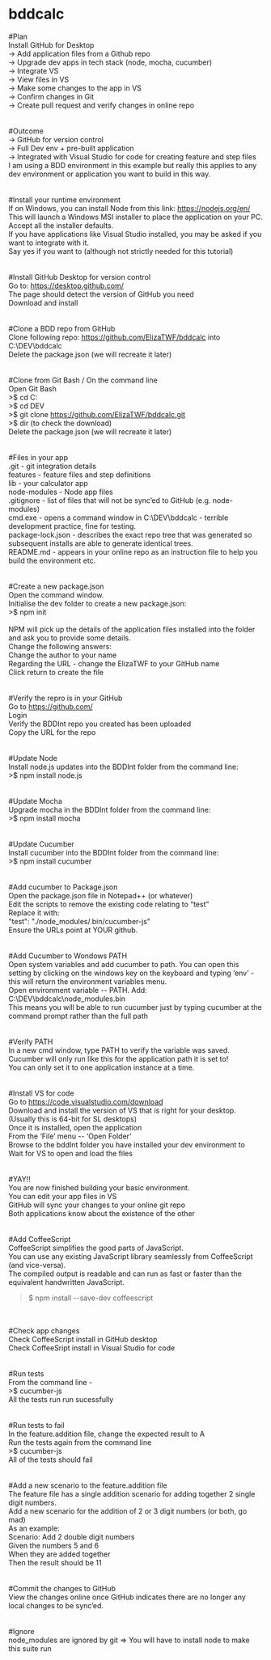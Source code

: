 # bddcalc

#Plan <br>
Install GitHub for Desktop<br>
→ Add application files from a Github repo<br>
  → Upgrade dev apps in tech stack (node, mocha, cucumber)<br>
    → Integrate VS<br>
	    → View files in VS <br>
		    → Make some changes to the app in VS <br>
			    → Confirm changes in Git <br>
			    	→ Create pull request and verify changes in online repo <br>
<br>
<br>
#Outcome <br>
-> GitHub for version control <br>
	-> Full Dev env + pre-built application <br>
		-> Integrated with Visual Studio for code for creating feature and step files <br>
I am using a BDD environment in this example but really this applies to any dev environment or application you want to build in this way. <br>
<br>
<br>
#Install your runtime environment <br>
If on Windows, you can install Node from this link: https://nodejs.org/en/  <br>
This will launch a Windows MSI installer to place the application on your PC. <br>
Accept all the installer defaults. <br>
If you have applications like Visual Studio installed, you may be asked if you want to integrate with it. <br>
Say yes if you want to (although not strictly needed for this tutorial)<br>
<br>
<br>
#Install GitHub Desktop for version control <br>
Go to: https://desktop.github.com/ <br>
The page should detect the version of GitHub you need<br>
Download and install <br>
<br>
<br>
#Clone a BDD repo from GitHub <br>
Clone following repo: https://github.com/ElizaTWF/bddcalc into C:\DEV\bddcalc <br>
Delete the package.json (we will recreate it later) <br>
<br>
<br>
#Clone from Git Bash / On the command line <br>
Open Git Bash <br>
    >$ cd C: <br>
    >$ cd DEV <br>
    >$ git clone https://github.com/ElizaTWF/bddcalc.git <br>
    >$ dir (to check the download) <br>
Delete the package.json (we will recreate it later) <br>
<br>
<br>
#Files in your app <br>
.git - 	              git integration details <br>
features - 	          feature files and step definitions <br>
lib - 	              your calculator app <br>
node-modules - 	      Node app files <br>
.gitignore - 	        list of files that will not be sync’ed to GitHub (e.g. node-modules) <br>
cmd.exe - 	          opens a command window in C:\DEV\bddcalc - terrible development practice, fine for testing. <br>
package-lock.json - 	describes the exact repo tree that was generated so subsequent installs are able to generate identical trees. <br>
README.md - 	        appears in your online repo as an instruction file to help you build the environment etc. <br>
<br>
<br>
#Create a new package.json <br>
Open the command window.<br>
Initialise the dev folder to create a new package.json: <br>
    >$ npm init <br>
<br>
NPM will pick up the details of the application files installed into the folder and ask you to provide some details.<br> 
Change the following answers: <br>
Change the author to your name <br>
Regarding the URL - change the ElizaTWF to your GitHub name <br>
Click return to create the file <br>
<br>
<br>
#Verify the repro is in your GitHub <br>
Go to https://github.com/ <br>
Login <br>
Verify the BDDInt repo you created has been uploaded <br>
Copy the URL for the repo <br>
<br>
<br>
#Update Node <br>
Install node.js updates into the BDDInt folder from the command line: <br>
    >$ npm install node.js <br>
<br>
<br>
#Update Mocha <br>
Upgrade mocha in the BDDInt folder from the command line: <br>
    >$ npm install mocha <br>
<br>
<br>
#Update Cucumber <br>
Install cucumber into the BDDInt folder from the command line: <br>
    >$ npm install cucumber <br>
<br>
<br>
#Add cucumber to Package.json <br>
Open the package.json file in Notepad++ (or whatever) <br>
Edit the scripts to remove the existing code relating to “test” <br>
Replace it with: <br>
   "test": "./node_modules/.bin/cucumber-js" <br>
Ensure the URLs point at YOUR github. <br>
<br>
<br>
#Add Cucumber to Wondows PATH <br>
Open system variables and add cucumber to path. You can open this setting by clicking on the windows key on the keyboard and typing ‘env’ - this will return the environment variables menu. <br>
Open environment variable -- PATH. Add: C:\DEV\bddcalc\node_modules\.bin <br>
This means you will be able to run cucumber just by typing cucumber at the command prompt rather than the full path <br>
<br>
<br>
#Verify PATH <br>
In a new cmd window, type PATH to verify the variable was saved. <br>
Cucumber will only run like this for the application path it is set to! <br>
You can only set it to one application instance at a time. <br>
<br>
<br>
#Install VS for code <br>
Go to https://code.visualstudio.com/download <br>
Download and install the version of VS that is right for your desktop. <br>
(Usually this is 64-bit for SL desktops) <br>
Once it is installed, open the application <br>
From the ‘File’ menu -- ‘Open Folder’ <br>
Browse to the bddInt folder you have installed your dev environment to <br>
Wait for VS to open and load the files <br>
<br>
<br>
#YAY!! <br>
You are now finished building your basic environment. <br>
You can edit your app files in VS <br>
GitHub will sync your changes to your online git repo <br>
Both applications know about the existence of the other <br>
<br>
<br>
#Add CoffeeScript <br>
CoffeeScript simplifies the good parts of JavaScript. <br>
You can use any existing JavaScript library seamlessly from CoffeeScript (and vice-versa). <br> 
The compiled output is readable and can run as fast or faster than the <br>
equivalent handwritten JavaScript. <br>
  >$ npm install --save-dev coffeescript <br>
<br>
<br>
#Check app changes <br>
Check CoffeeScript install in GitHub desktop <br>
Check CoffeeSript install in Visual Studio for code<br>
<br>
<br>
#Run tests <br>
From the command line - <br>
 >$ cucumber-js <br>
All the tests run run sucessfully <br>
<br>
<br>
#Run tests to fail <br>
In the feature.addition file, change the expected result to A <br>
Run the tests again from the command line <br>
 >$ cucumber-js <br>
All of the tests should fail <br>
<br>
<br>
#Add a new scenario to the feature.addition file <br>
The feature file has a single addition scenario for adding together 2 single digit numbers. <br>
Add a new scenario for the addition of 2 or 3 digit numbers (or both, go mad) <br>
As an example: <br>
    Scenario: Add 2 double digit numbers <br>
        Given the numbers 5 and 6 <br>
        When they are added together <br>
        Then the result should be 11 <br>
<br>
<br>
#Commit the changes to GitHub <br>
View the changes online once GitHub indicates there are no longer any local changes to be sync’ed. <br>
<br>
<br>
#Ignore <br>
node_modules are ignored by git => You will have to install node to make this suite run<br>
